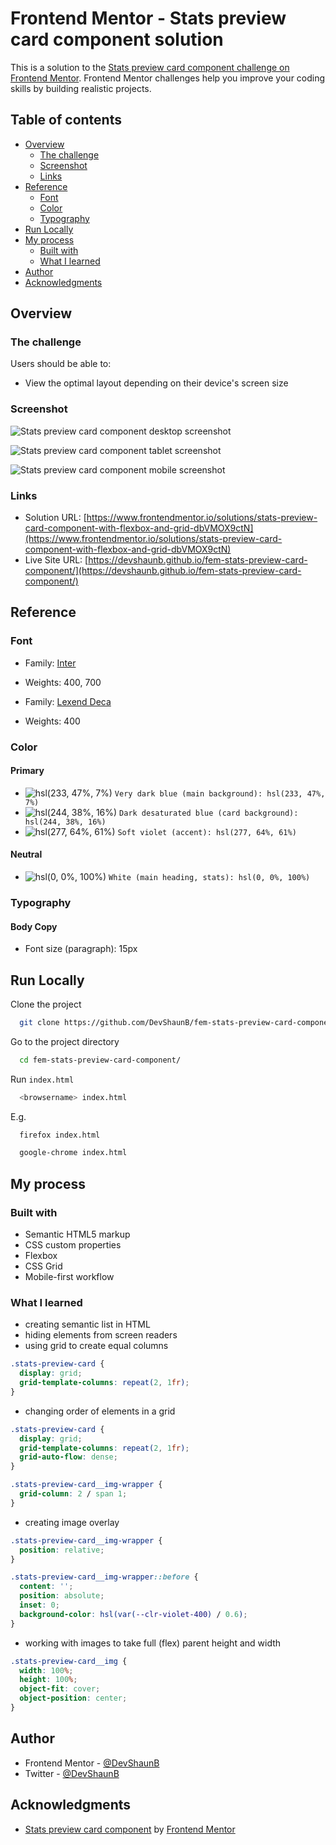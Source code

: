 # Frontend Mentor - Stats preview card component solution

This is a solution to the [Stats preview card component challenge on Frontend Mentor](https://www.frontendmentor.io/challenges/stats-preview-card-component-8JqbgoU62). Frontend Mentor challenges help you improve your coding skills by building realistic projects.

## Table of contents

- [Overview](#overview)
  - [The challenge](#the-challenge)
  - [Screenshot](#screenshot)
  - [Links](#links)
- [Reference](#reference)
  - [Font](#font)
  - [Color](#color)
  - [Typography](#typography)
- [Run Locally](#run-locally)
- [My process](#my-process)
  - [Built with](#built-with)
  - [What I learned](#what-i-learned)
- [Author](#author)
- [Acknowledgments](#acknowledgments)

## Overview

### The challenge

Users should be able to:

- View the optimal layout depending on their device's screen size

### Screenshot

![Stats preview card component desktop screenshot](https://devshaunb.github.io/fem-stats-preview-card-component/screenshots/desktop.png)

![Stats preview card component tablet screenshot](https://devshaunb.github.io/fem-stats-preview-card-component/screenshots/tablet.png)

![Stats preview card component mobile screenshot](https://devshaunb.github.io/fem-stats-preview-card-component/screenshots/mobile.png)

### Links

- Solution URL: [https://www.frontendmentor.io/solutions/stats-preview-card-component-with-flexbox-and-grid-dbVMOX9ctN](https://www.frontendmentor.io/solutions/stats-preview-card-component-with-flexbox-and-grid-dbVMOX9ctN)
- Live Site URL: [https://devshaunb.github.io/fem-stats-preview-card-component/](https://devshaunb.github.io/fem-stats-preview-card-component/)

## Reference

### Font

- Family: [Inter](https://fonts.google.com/specimen/Inter)
- Weights: 400, 700
  <br>
  
- Family: [Lexend Deca](https://fonts.google.com/specimen/Lexend+Deca)
- Weights: 400

### Color

#### Primary

- ![hsl(233, 47%, 7%)](https://via.placeholder.com/10/090b1a?text=+) `Very dark blue (main background): hsl(233, 47%, 7%)`
- ![hsl(244, 38%, 16%)](https://via.placeholder.com/10/1b1938?text=+) `Dark desaturated blue (card background): hsl(244, 38%, 16%)`
- ![hsl(277, 64%, 61%)](https://via.placeholder.com/10/aa5cdb?text=+) `Soft violet (accent): hsl(277, 64%, 61%)`

#### Neutral

- ![hsl(0, 0%, 100%)](https://via.placeholder.com/10/ffffff?text=+) `White (main heading, stats): hsl(0, 0%, 100%)`

### Typography

#### Body Copy

- Font size (paragraph): 15px

## Run Locally

Clone the project

```bash
  git clone https://github.com/DevShaunB/fem-stats-preview-card-component.git
```

Go to the project directory

```bash
  cd fem-stats-preview-card-component/
```

Run `index.html`

```bash
  <browsername> index.html
```

E.g.

```bash
  firefox index.html
```

```bash
  google-chrome index.html
```

## My process

### Built with

- Semantic HTML5 markup
- CSS custom properties
- Flexbox
- CSS Grid
- Mobile-first workflow

### What I learned

- creating semantic list in HTML
- hiding elements from screen readers
- using grid to create equal columns

```css
.stats-preview-card {
  display: grid;
  grid-template-columns: repeat(2, 1fr);
}
```

- changing order of elements in a grid

```css
.stats-preview-card {
  display: grid;
  grid-template-columns: repeat(2, 1fr);
  grid-auto-flow: dense;
}

.stats-preview-card__img-wrapper {
  grid-column: 2 / span 1;
}
```

- creating image overlay

```css
.stats-preview-card__img-wrapper {
  position: relative;
}

.stats-preview-card__img-wrapper::before {
  content: '';
  position: absolute;
  inset: 0;
  background-color: hsl(var(--clr-violet-400) / 0.6);
}
```

- working with images to take full (flex) parent height and width

```css
.stats-preview-card__img {
  width: 100%;
  height: 100%;
  object-fit: cover;
  object-position: center;
}
```

## Author

- Frontend Mentor - [@DevShaunB](https://www.frontendmentor.io/profile/DevShaunB)
- Twitter - [@DevShaunB](https://www.twitter.com/DevShaunB)

## Acknowledgments

- [Stats preview card component](https://www.frontendmentor.io/challenges/stats-preview-card-component-8JqbgoU62) by [Frontend Mentor](https://www.frontendmentor.io/)

